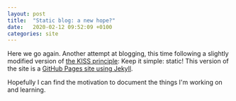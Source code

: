 ```yaml
---
layout: post
title:  "Static blog: a new hope?"
date:   2020-02-12 09:52:09 +0100
categories: site
---
```

Here we go again. Another attempt at blogging, this time following a slightly modified version of [the KISS principle][kiss-principle]: Keep it simple: static! This version of the site is a [GitHub Pages site using Jekyll][gh-jkyl].

Hopefully I can find the motivation to document the things I'm working on and learning.

[kiss-principle]: https://en.wikipedia.org/wiki/KISS_principle
[gh-jkyl]: https://help.github.com/en/github/working-with-github-pages/setting-up-a-github-pages-site-with-jekyll
